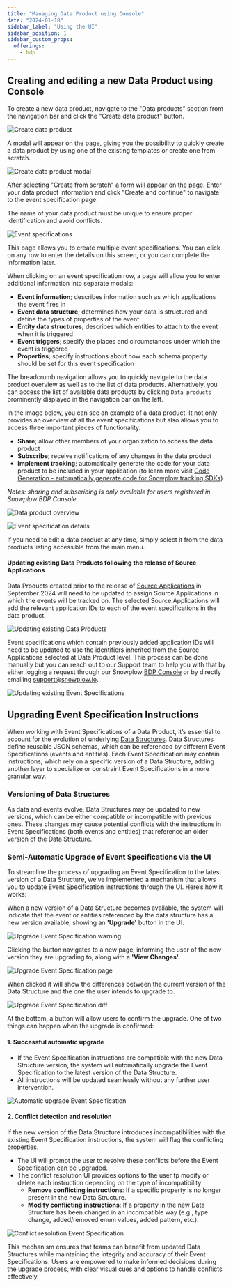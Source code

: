 ```yaml
---
title: "Managing Data Product using Console"
date: "2024-01-18"
sidebar_label: "Using the UI"
sidebar_position: 1
sidebar_custom_props:
  offerings:
    - bdp
---
```


## Creating and editing a new Data Product using Console

To create a new data product, navigate to the "Data products" section from the navigation bar and click the "Create data product" button.

![Create data product](images/create-data-product-v2.png)

A modal will appear on the page, giving you the possibility to quickly create a data product by using one of the existing templates or create one from scratch.

![Create data product modal](images/create-data-product-modal.png)

After selecting "Create from scratch" a form will appear on the page. Enter your data product information and click "Create and continue" to navigate to the event specification page.

The name of your data product must be unique to ensure proper identification and avoid conflicts.

![Event specifications](images/event-specifications.png)

This page allows you to create multiple event specifications. You can click on any row to enter the details on this screen, or you can complete the information later.

When clicking on an event specification row, a page will allow you to enter additional information into separate modals:

- **Event information**; describes information such as which applications the event fires in
- **Event data structure**; determines how your data is structured and define the types of properties of the event
- **Entity data structures**; describes which entities to attach to the event when it is triggered
- **Event triggers**; specify the places and circumstances under which the event is triggered
- **Properties**; specify instructions about how each schema property should be set for this event specification

The breadcrumb navigation allows you to quickly navigate to the data product overview as well as to the list of data products. Alternatively, you can access the list of available data products by clicking `Data products` prominently displayed in the navigation bar on the left.

In the image below, you can see an example of a data product. It not only provides an overview of all the event specifications but also allows you to access three important pieces of functionality.

- **Share**; allow other members of your organization to access the data product
- **Subscribe**; receive notifications of any changes in the data product
- **Implement tracking**; automatically generate the code for your data product to be included in your application (to learn more visit [Code Generation - automatically generate code for Snowplow tracking SDKs](/docs/collecting-data/code-generation/index.md))

*Notes: sharing and subscribing is only available for users registered in Snowplow BDP Console.*

![Data product overview](images/data-product-overview.png)

![Event specification details](images/event-specification-details.png)

If you need to edit a data product at any time, simply select it from the data products listing accessible from the main menu.

#### Updating existing Data Products following the release of Source Applications

Data Products created prior to the release of [Source Applications](../../organize-data-sources-with-source-applications/index.md) in September 2024 will need to be updated to assign Source Applications in which the events will be tracked on. The selected Source Applications will add the relevant application IDs to each of the event specifications in the data product. 

![Updating existing Data Products](images/edit-existing-data-product.png)

Event specifications which contain previously added application IDs will need to be updated to use the identifiers inherited from the Source Applications selected at Data Product level. This process can be done manually but you can reach out to our Support team to help you with that by either logging a request through our Snowplow [BDP Console](https://console.snowplowanalytics.com/) or by directly emailing [support@snowplow.io](mailto:support@snowplow.io).

![Updating existing Event Specifications](images/edit-existing-event-specification.png)

## Upgrading Event Specification Instructions

When working with Event Specifications of a Data Product, it’s essential to account for the evolution of underlying [Data Structures](../../managing-your-data-structures/index.md). Data Structures define reusable JSON schemas, which can be referenced by different Event Specifications (events and entities). Each Event Specification may contain instructions, which rely on a specific version of a Data Structure, adding another layer to specialize or constraint Event Specifications in a more granular way.

### Versioning of Data Structures

As data and events evolve, Data Structures may be updated to new versions, which can be either compatible or incompatible with previous ones. These changes may cause potential conflicts with the instructions in Event Specifications (both events and entities) that reference an older version of the Data Structure.

### Semi-Automatic Upgrade of Event Specifications via the UI

To streamline the process of upgrading an Event Specification to the latest version of a Data Structure, we’ve implemented a mechanism that allows you to update Event Specification instructions through the UI. Here’s how it works:

When a new version of a Data Structure becomes available, the system will indicate that the event or entities referenced by the data structure has a new version available, showing an **'Upgrade'** button in the UI. 

![Upgrade Event Specification warning](images/upgrade-event-specification-warning.png)

Clicking the button navigates to a new page, informing the user of the new version they are upgrading to, along with a **'View Changes'**.

![Upgrade Event Specification page](images/upgrade-event-specification-page.png)

When clicked it will show the differences between the current version of the Data Structure and the one the user intends to upgrade to. 

![Upgrade Event Specification diff](images/upgrade-event-specification-diff.png)

At the bottom, a button will allow users to confirm the upgrade. One of two things can happen when the upgrade is confirmed:

#### 1. Successful automatic upgrade

- If the Event Specification instructions are compatible with the new Data Structure version, the system will automatically upgrade the Event Specification to the latest version of the Data Structure.
- All instructions will be updated seamlessly without any further user intervention.

![Automatic upgrade Event Specification](images/success_upgrade.png)

#### 2. Conflict detection and resolution

If the new version of the Data Structure introduces incompatibilities with the existing Event Specification instructions, the system will flag the conflicting properties.

- The UI will prompt the user to resolve these conflicts before the Event Specification can be upgraded.
- The conflict resolution UI provides options to the user tp modify or delete each instruction depending on the type of incompatibility:
  - **Remove conflicting instructions**: If a specific property is no longer present in the new Data Structure.
  - **Modify conflicting instructions**: If a property in the new Data Structure has been changed in an incompatible way (e.g., type change, added/removed enum values, added pattern, etc.).
  
![Conflict resolution Event Specification](images/conflict_resolution.png)

This mechanism ensures that teams can benefit from updated Data Structures while maintaining the integrity and accuracy of their Event Specifications. Users are empowered to make informed decisions during the upgrade process, with clear visual cues and options to handle conflicts effectively.